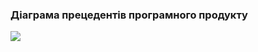 ### Діаграма прецедентів програмного продукту
![](https://github.com/TsvetkovAlex/ai-214-tsvetkov/blob/main/1-SoftwareRequirements/1.3-SoftwareUserRequirements/1.3.3-UseCaseDiagram/Laba2_Diagram.PNG)
